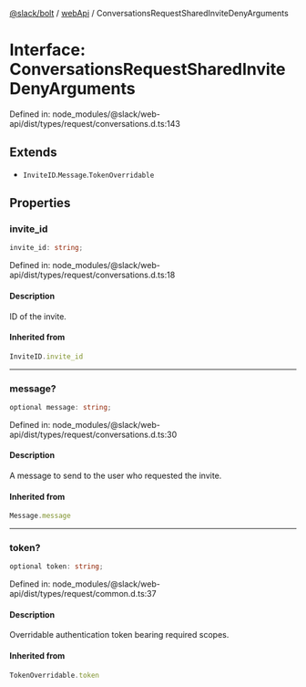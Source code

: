 [@slack/bolt](../../../../index.md) / [webApi](../index.md) / ConversationsRequestSharedInviteDenyArguments

# Interface: ConversationsRequestSharedInviteDenyArguments

Defined in: node\_modules/@slack/web-api/dist/types/request/conversations.d.ts:143

## Extends

- `InviteID`.`Message`.`TokenOverridable`

## Properties

### invite\_id

```ts
invite_id: string;
```

Defined in: node\_modules/@slack/web-api/dist/types/request/conversations.d.ts:18

#### Description

ID of the invite.

#### Inherited from

```ts
InviteID.invite_id
```

***

### message?

```ts
optional message: string;
```

Defined in: node\_modules/@slack/web-api/dist/types/request/conversations.d.ts:30

#### Description

A message to send to the user who requested the invite.

#### Inherited from

```ts
Message.message
```

***

### token?

```ts
optional token: string;
```

Defined in: node\_modules/@slack/web-api/dist/types/request/common.d.ts:37

#### Description

Overridable authentication token bearing required scopes.

#### Inherited from

```ts
TokenOverridable.token
```
